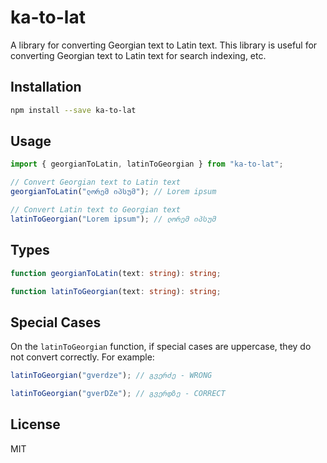 # ka-to-lat

A library for converting Georgian text to Latin text. This library is useful for converting Georgian text to Latin text for search indexing, etc.

## Installation

```bash
npm install --save ka-to-lat
```

## Usage

```javascript
import { georgianToLatin, latinToGeorgian } from "ka-to-lat";

// Convert Georgian text to Latin text
georgianToLatin("ლორემ იპსუმ"); // Lorem ipsum

// Convert Latin text to Georgian text
latinToGeorgian("Lorem ipsum"); // ლორემ იპსუმ
```

## Types

```typescript
function georgianToLatin(text: string): string;

function latinToGeorgian(text: string): string;
```

## Special Cases

On the `latinToGeorgian` function, if special cases are uppercase, they do not convert correctly. For example:

```javascript
latinToGeorgian("gverdze"); // გვერძე - WRONG

latinToGeorgian("gverDZe"); // გვერდზე - CORRECT
```

## License

MIT
